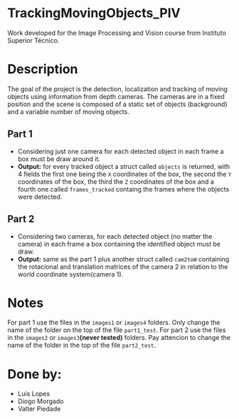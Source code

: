 # TrackingMovingObjects_PIV
Work developed for the Image Processing and Vision course from Instituto Superior Técnico.

# Description
  The goal of the project is the detection, localization and tracking of moving objects using information from depth cameras.
  The cameras are in a fixed position and the scene is composed of a static set of objects (background) and a variable number of moving objects. 

## Part 1
  - Considering just one camera for each detected object in each frame a box must be draw around it.
  - **Output:** for every tracked object a struct called `objects` is returned, with 4 fields the first one being the `X` coordinates of the box, the second the `Y` coordinates of the box, the third the `Z` coordinates of the box and a fourth one called `frames_tracked` containg the frames where the objects were detected.

## Part 2
  - Considering two cameras, for each detected object (no matter the camera) in each frame a box containing the identified object must be draw.
  - **Output:** same as the part 1 plus another struct called `cam2toW` containing the rotacional and translation matrices of the camera 2 in relation to the world coordinate system(camera 1).
  
# Notes 
 For part 1 use the files in the `images1` or `images4` folders. Only change the name of the folder on the top of the file `part1_test`.
 For part 2 use the files in the `images2` or `images3`**(never tested)** folders. Pay attencion to change the name of the folder in the top of the file `part2_test`.
  
# Done by:
  - Luís Lopes
  - Diogo Morgado
  - Valter Piedade
